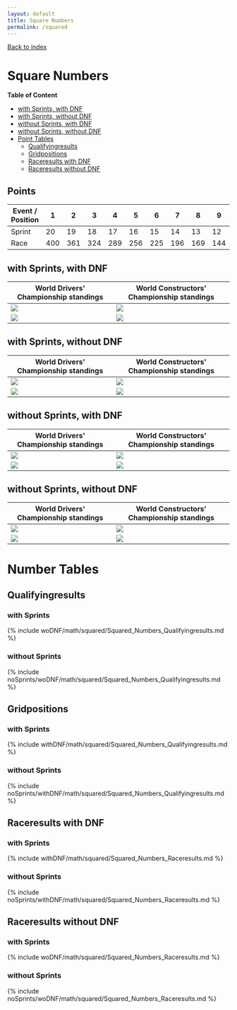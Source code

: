 ```yaml
---
layout: default
title: Square Numbers
permalink: /squared
---
```


[Back to index](/F1_2025_Different_Point_Systems/)

# Square Numbers

**Table of Content**

- [with Sprints, with DNF](/F1_2025_Different_Point_Systems/squared#ww)
- [with Sprints, without DNF](/F1_2025_Different_Point_Systems/squared#wn)
- [without Sprints, with DNF](/F1_2025_Different_Point_Systems/squared#nw)
- [without Sprints, without DNF](/F1_2025_Different_Point_Systems/squared#nn)
- [Point Tables](/F1_2025_Different_Point_Systems/squared#tables)
  - [Qualifyingresults](/F1_2025_Different_Point_Systems/squared#tq)
  - [Gridpositions](/F1_2025_Different_Point_Systems/squared#tg)
  - [Raceresults with DNF](/F1_2025_Different_Point_Systems/squared#tw)
  - [Raceresults without DNF](/F1_2025_Different_Point_Systems/squared#tn)

## Points

| Event / Position | 1 | 2 | 3 | 4 | 5 | 6 | 7 | 8 | 9 | 10 | 11 | 12 | 13 | 14 | 15 | 16 | 17 | 18 | 19 | 20 |
| - | - | - | - | - | - | - | - | - | - | - | - | - | - | - | - | - | - | - | - | - |
| Sprint | 20 | 19 | 18 | 17 | 16 | 15 | 14 | 13 | 12 | 11 | 10 | 9 | 8 | 7 | 6 | 5 | 4 | 3 | 2 | 1 |
| Race | 400 | 361 | 324 | 289 | 256 | 225 | 196 | 169 | 144 | 121 | 100 | 81 | 64 | 49 | 36 | 25 | 16 | 9 | 4 | 1 |

## <a id="ww"></a> with Sprints, with DNF

| World Drivers' Championship standings | World Constructors' Championship standings |
| - | - |
| ![](/F1_2025_Different_Point_Systems/docs/assets/withDNF/math/squared/Squared_Numbers_Qualifyingresults.png) | ![](/F1_2025_Different_Point_Systems/docs/assets/withDNF/math/squared/constructors_Squared_Numbers_Qualifyingresults.png) |
| ![](/F1_2025_Different_Point_Systems/docs/assets/withDNF/math/squared/Squared_Numbers_Raceresults.png) | ![](/F1_2025_Different_Point_Systems/docs/assets/withDNF/math/squared/constructors_Squared_Numbers_Raceresults.png) |

## <a id="wn"></a> with Sprints, without DNF

| World Drivers' Championship standings | World Constructors' Championship standings |
| - | - |
| ![](/F1_2025_Different_Point_Systems/docs/assets/woDNF/math/squared/Squared_Numbers_Qualifyingresults.png) | ![](/F1_2025_Different_Point_Systems/docs/assets/woDNF/math/squared/constructors_Squared_Numbers_Qualifyingresults.png) |
| ![](/F1_2025_Different_Point_Systems/docs/assets/woDNF/math/squared/Squared_Numbers_Raceresults.png) | ![](/F1_2025_Different_Point_Systems/docs/assets/woDNF/math/squared/constructors_Squared_Numbers_Raceresults.png) |

## <a id="nw"></a> without Sprints, with DNF

| World Drivers' Championship standings | World Constructors' Championship standings |
| - | - |
| ![](/F1_2025_Different_Point_Systems/docs/assets/noSprints/withDNF/math/squared/Squared_Numbers_Qualifyingresults.png) | ![](/F1_2025_Different_Point_Systems/docs/assets/noSprints/withDNF/math/squared/constructors_Squared_Numbers_Qualifyingresults.png) |
| ![](/F1_2025_Different_Point_Systems/docs/assets/noSprints/withDNF/math/squared/Squared_Numbers_Raceresults.png) | ![](/F1_2025_Different_Point_Systems/docs/assets/noSprints/withDNF/math/squared/constructors_Squared_Numbers_Raceresults.png) |

## <a id="nn"></a> without Sprints, without DNF

| World Drivers' Championship standings | World Constructors' Championship standings |
| - | - |
| ![](/F1_2025_Different_Point_Systems/docs/assets/noSprints/woDNF/math/squared/Squared_Numbers_Qualifyingresults.png) | ![](/F1_2025_Different_Point_Systems/docs/assets/noSprints/woDNF/math/squared/constructors_Squared_Numbers_Qualifyingresults.png) |
| ![](/F1_2025_Different_Point_Systems/docs/assets/noSprints/woDNF/math/squared/Squared_Numbers_Raceresults.png) | ![](/F1_2025_Different_Point_Systems/docs/assets/noSprints/woDNF/math/squared/constructors_Squared_Numbers_Raceresults.png) |

# <a id="tables"></a> Number Tables

## <a id="tq"></a> Qualifyingresults

### with Sprints

{% include woDNF/math/squared/Squared_Numbers_Qualifyingresults.md %}

### without Sprints

{% include noSprints/woDNF/math/squared/Squared_Numbers_Qualifyingresults.md %}

## <a id="tg"></a> Gridpositions

### with Sprints

{% include withDNF/math/squared/Squared_Numbers_Qualifyingresults.md %}

### without Sprints

{% include noSprints/withDNF/math/squared/Squared_Numbers_Qualifyingresults.md %}

## <a id="tw"></a> Raceresults with DNF

### with Sprints

{% include withDNF/math/squared/Squared_Numbers_Raceresults.md %}

### without Sprints

{% include noSprints/withDNF/math/squared/Squared_Numbers_Raceresults.md %}

## <a id="tn"></a> Raceresults without DNF

### with Sprints

{% include woDNF/math/squared/Squared_Numbers_Raceresults.md %}

### without Sprints

{% include noSprints/woDNF/math/squared/Squared_Numbers_Raceresults.md %}
